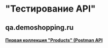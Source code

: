 # "Тестирование API"
## qa.demoshopping.ru
#### [Первая коллекция "Products" (Postman API](https://www.postman.com/nosovertka/workspace/qa-demoshopping-stan-tokarev/collection/40891723-f58958dc-7d08-42f1-a850-9cb0ad5205cf?action=share&creator=40891723)
